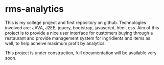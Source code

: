 # rms-analytics
This is my college project and first repository on github. Technologies involved are: JAVA, J2EE, jquery, bootstrap, javascript, html, css. Aim of this project is to provide a nice user interface for customers buying through a restaurant and provide management system for ingridients and items as well, to help acheive maximum profit by analytics.

  This project is under construction, full documentation will be available very soon.
